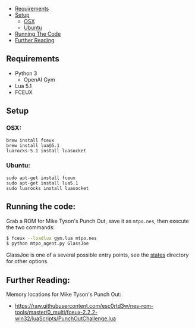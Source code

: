 <!-- toc -->

- [Requirements](#requirements)
- [Setup](#setup)
  * [OSX](#OSX)
  * [Ubuntu](#ubuntu)
- [Running The Code](#running-the-code)
- [Further Reading](#further-reading)

<!-- tocstop -->

## Requirements

* Python 3
  * OpenAI Gym
* Lua 5.1
* FCEUX

## Setup

### OSX:

    brew install fceux
    brew install lua@5.1
    luarocks-5.1 install luasocket

### Ubuntu:

    sudo apt-get install fceux
    sudo apt-get install lua5.1
    sudo luarocks install luasocket

## Running the code:

Grab a ROM for Mike Tyson's Punch Out, save it as `mtpo.nes`, then execute the two commands:

```bash
$ fceux --loadlua gym.lua mtpo.nes
$ python mtpo_agent.py GlassJoe 
```
GlassJoe is one of a several possible entry points, see the [states](states) directory for other options.

## Further Reading:

Memory locations for Mike Tyson's Punch Out:
 * https://raw.githubusercontent.com/esc0rtd3w/nes-rom-tools/master/0_multi/fceux-2.2.2-win32/luaScripts/PunchOutChallenge.lua
